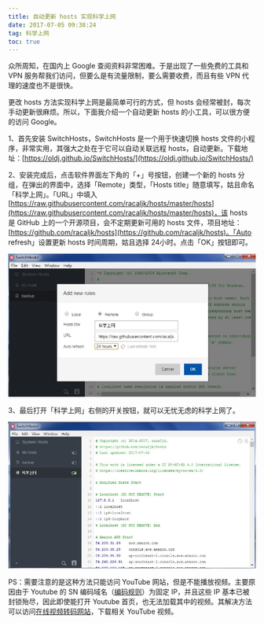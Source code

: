 ```yaml
---
title: 自动更新 hosts 实现科学上网
date: 2017-07-05 09:38:24
tag: 科学上网
toc: true
---
```


众所周知，在国内上 Google 查阅资料非常困难。于是出现了一些免费的工具和 VPN 服务帮我们访问，但要么是有流量限制，要么需要收费，而且有些 VPN 代理的速度也不是很快。

更改 hosts 方法实现科学上网是最简单可行的方式，但 hosts 会经常被封，每次手动更新很麻烦。所以，下面我介绍一个自动更新 hosts 的小工具，可以很方便的访问 Google。

1、首先安装 SwitchHosts，SwitchHosts 是一个用于快速切换 hosts 文件的小程序，非常实用，其强大之处在于它可以自动关联远程 hosts，自动更新。下载地址：[https://oldj.github.io/SwitchHosts/](https://oldj.github.io/SwitchHosts/)

2、安装完成后，点击软件界面左下角的「+」号按钮，创建一个新的 hosts 分组，在弹出的界面中，选择「Remote」类型，「Hosts title」随意填写，姑且命名 「科学上网」。「URL」中填入 [https://raw.githubusercontent.com/racaljk/hosts/master/hosts](https://raw.githubusercontent.com/racaljk/hosts/master/hosts)，该 hosts 是 GitHub 上的一个开源项目，会不定期更新可用的 hosts 文件，项目地址：[https://github.com/racaljk/hosts](https://github.com/racaljk/hosts)。「Auto refresh」设置更新 hosts 时间周期，姑且选择 24小时。点击「OK」按钮即可。

![](https://raw.githubusercontent.com/zywudev/blog-source/master/image/SwitchHosts.jpg)

3、最后打开「科学上网」右侧的开关按钮，就可以无忧无虑的科学上网了。

![](https://raw.githubusercontent.com/zywudev/blog-source/master/image/SwitchHost2.jpg)

PS：需要注意的是这种方法只能访问 YouTube 网站，但是不能播放视频。主要原因由于 Youtube 的 SN 编码域名（[编码规则](https://github.com/lennylxx/ipv6-hosts/wiki/YouTube#4-sn-%E7%BC%96%E7%A0%81%E5%9C%B0%E5%9D%80)）为固定 IP，并且这些 IP 基本已被封锁殆尽，因此即使能打开 Youtube 首页，也无法加载其中的视频。其解决方法可以访问[在线视频转码网站](https://www.onlinevideoconverter.com/video-converter)，下载相关 YouTube 视频。




